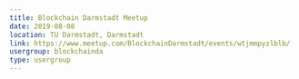 ```yaml
---
title: Blockchain Darmstadt Meetup
date: 2019-08-08
location: TU Darmstadt, Darmstadt
link: https://www.meetup.com/BlockchainDarmstadt/events/wtjmmpyzlblb/
usergroup: blockchainda
type: usergroup
---
```

